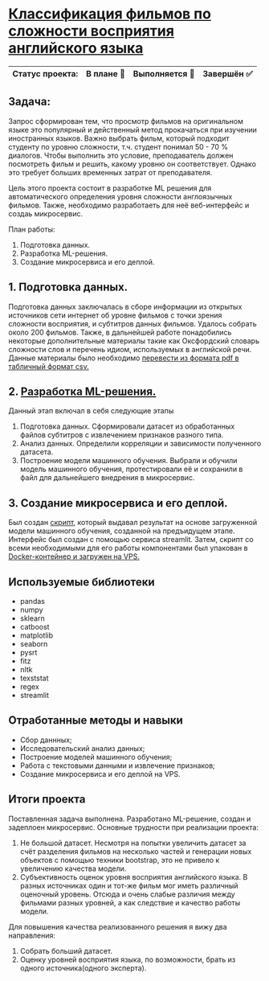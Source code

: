# [Классификация фильмов по сложности восприятия английского языка](http://80.78.244.251:8501/)

Статус проекта: | В плане :black_square_button: | Выполняется :black_square_button: | Завершён :white_check_mark: | 
:------------ | :-------------| :-------------| :-------------

## Задача:

Запрос сформирован тем, что просмотр фильмов на оригинальном языке это популярный и действенный метод прокачаться при изучении иностранных языков. Важно выбрать фильм, который подходит студенту по уровню сложности, т.ч. студент понимал 50 - 70 % диалогов. Чтобы выполнить это условие, преподаватель должен посмотреть фильм и решить, какому уровню он соответствует. Однако это требует больших временных затрат от преподавателя.

Цель этого проекта состоит в разработке ML решения для автоматического определения уровня сложности англоязычных фильмов. Также, необходимо разработаеть для неё веб-интерфейс и создаь микросервис.

План работы:
1. Подготовка данных.
2. Разработка ML-решения.
3. Создание микросервиса и его деплой.

## 1. Подготовка данных.

Подготовка данных заключалась в сборе информации из открытых источников сети интернет об уровне фильмов с точки зрения сложности восприятия, и субтитров данных фильмов. Удалось собрать около 200 фильмов. Также, в дальнейшей работе понадобились некоторые дополнительные материалы такие как Оксфордский словарь сложности слов и перечень идиом, используемых в английской речи. Данные материалы было необходимо [перевести из формата pdf в табличный формат csv.](Oxsford_dikt_parcer.ipynb)

## 2. [Разработка ML-решения.](English_films_fin.ipynb)

Данный этап включал в себя следующие этапы
1. Подготовка данных. Сформировали датасет из обработанных файлов субтитров с извлечением признаков разного типа.
2. Анализ данных. Определили корреляции и зависимости полученного датасета.
3. Построение модели машинного обучения. Выбрали и обучили модель машинного обучения, протестировали её и сохранили в файл для дальнейшего внедрения в микросервис.

## 3. Создание микросервиса и его деплой.

Был создан [скрипт](app/app.py), который выдавал результат на основе загруженной модели машинного обучения, созданной на предъидущем этапе. Интерфейс был создан с помощью сервиса streamlit. Затем, скрипт со всеми необходимыми для его работы компонентами был упакован в [Docker-контейнер и загружен на VPS.](http://80.78.244.251:8501/)


## Используемые библиотеки
- pandas
- numpy
- sklearn
- catboost
- matplotlib
- seaborn
- pysrt
- fitz
- nltk
- texststat
- regex
- streamlit

## Отработанные методы и навыки
- Сбор даннных;
- Исследовательский анализ данных;
- Построение моделей машинного обучения;
- Работа с текстовыми данными и извлечение признаков;
- Создание микросервиса и его деплой на VPS.


## Итоги проекта

Поставленная задача выполнена. Разработано ML-решение, создан и задеплоен микросервис. 
Основные трудности при реализации проекта:
1. Не большой датасет. Несмотря на попытки увеличить датасет за счёт разделения фильмов на несколько частей и генерации новых объектов с помощью техники bootstrap, это не привело к увеличению качества модели.
2. Субъективность оценок уровня восприятия английского языка. В разных источниках один и тот-же фильм мог иметь различный оценочный уровень. Отсюда и очень слабые различия между фильмами разных уровней, а как следствие и качество работы модели.

Для повышения качества реализованного решения я вижу два направления:
1. Собрать больший датасет.
2. Оценку уровней восприятия языка, по возможности, брать из одного источника(одного эксперта).

